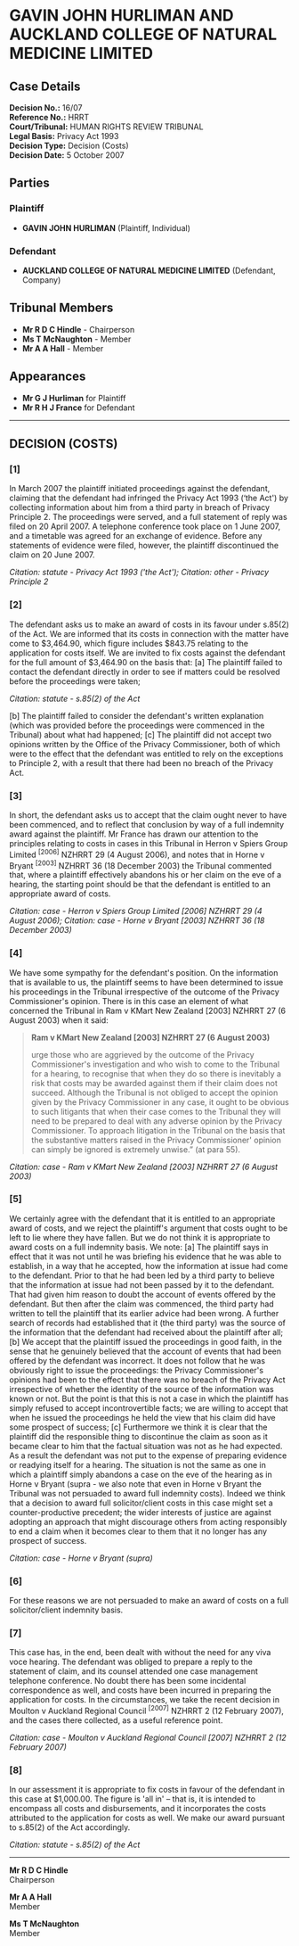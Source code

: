 # GAVIN JOHN HURLIMAN AND AUCKLAND COLLEGE OF NATURAL MEDICINE LIMITED

## Case Details

**Decision No.:** 16/07  
**Reference No.:** HRRT  
**Court/Tribunal:** HUMAN RIGHTS REVIEW TRIBUNAL  
**Legal Basis:** Privacy Act 1993  
**Decision Type:** Decision (Costs)  
**Decision Date:** 5 October 2007  

## Parties

### Plaintiff
- **GAVIN JOHN HURLIMAN** (Plaintiff, Individual)

### Defendant
- **AUCKLAND COLLEGE OF NATURAL MEDICINE LIMITED** (Defendant, Company)

## Tribunal Members
- **Mr R D C Hindle** - Chairperson
- **Ms T McNaughton** - Member
- **Mr A A Hall** - Member

## Appearances
- **Mr G J Hurliman** for Plaintiff
- **Mr R H J France** for Defendant

---

## DECISION (COSTS)

### [1]
In March 2007 the plaintiff initiated proceedings against the defendant, claiming that the defendant had infringed the Privacy Act 1993 (‘the Act') by collecting information about him from a third party in breach of Privacy Principle 2. The proceedings were served, and a full statement of reply was filed on 20 April 2007. A telephone conference took place on 1 June 2007, and a timetable was agreed for an exchange of evidence. Before any statements of evidence were filed, however, the plaintiff discontinued the claim on 20 June 2007.

*Citation: statute - Privacy Act 1993 ('the Act'); Citation: other - Privacy Principle 2*

### [2]
The defendant asks us to make an award of costs in its favour under s.85(2) of the Act. We are informed that its costs in connection with the matter have come to $3,464.90, which figure includes $843.75 relating to the application for costs itself. We are invited to fix costs against the defendant for the full amount of $3,464.90 on the basis that:
[a] The plaintiff failed to contact the defendant directly in order to see if matters could be resolved before the proceedings were taken;

*Citation: statute - s.85(2) of the Act*

[b] The plaintiff failed to consider the defendant's written explanation (which was provided before the proceedings were commenced in the Tribunal) about what had happened;
[c] The plaintiff did not accept two opinions written by the Office of the Privacy Commissioner, both of which were to the effect that the defendant was entitled to rely on the exceptions to Principle 2, with a result that there had been no breach of the Privacy Act.

### [3]
In short, the defendant asks us to accept that the claim ought never to have been commenced, and to reflect that conclusion by way of a full indemnity award against the plaintiff. Mr France has drawn our attention to the principles relating to costs in cases in this Tribunal in Herron v Spiers Group Limited <sup>[2006]</sup> NZHRRT 29 (4 August 2006), and notes that in Horne v Bryant <sup>[2003]</sup> NZHRRT 36 (18 December 2003) the Tribunal commented that, where a plaintiff effectively abandons his or her claim on the eve of a hearing, the starting point should be that the defendant is entitled to an appropriate award of costs.

*Citation: case - Herron v Spiers Group Limited [2006] NZHRRT 29 (4 August 2006); Citation: case - Horne v Bryant [2003] NZHRRT 36 (18 December 2003)*

### [4]
We have some sympathy for the defendant's position. On the information that is available to us, the plaintiff seems to have been determined to issue his proceedings in the Tribunal irrespective of the outcome of the Privacy Commissioner's opinion. There is in this case an element of what concerned the Tribunal in Ram v KMart New Zealand [2003] NZHRRT 27 (6 August 2003) when it said:

> **Ram v KMart New Zealand [2003] NZHRRT 27 (6 August 2003)**
>
> urge those who are aggrieved by the outcome of the Privacy Commissioner's investigation and who wish to come to the Tribunal for a hearing, to recognise that when they do so there is inevitably a risk that costs may be awarded against them if their claim does not succeed. Although the Tribunal is not obliged to accept the opinion given by the Privacy Commissioner in any case, it ought to be obvious to such litigants that when their case comes to the Tribunal they will need to be prepared to deal with any adverse opinion by the Privacy Commissioner. To approach litigation in the Tribunal on the basis that the substantive matters raised in the Privacy Commissioner' opinion can simply be ignored is extremely unwise.” (at para 55).

*Citation: case - Ram v KMart New Zealand [2003] NZHRRT 27 (6 August 2003)*

### [5]
We certainly agree with the defendant that it is entitled to an appropriate award of costs, and we reject the plaintiff's argument that costs ought to be left to lie where they have fallen. But we do not think it is appropriate to award costs on a full indemnity basis. We note:
[a] The plaintiff says in effect that it was not until he was briefing his evidence that he was able to establish, in a way that he accepted, how the information at issue had come to the defendant. Prior to that he had been led by a third party to believe that the information at issue had not been passed by it to the defendant. That had given him reason to doubt the account of events offered by the defendant. But then after the claim was commenced, the third party had written to tell the plaintiff that its earlier advice had been wrong. A further search of records had established that it (the third party) was the source of the information that the defendant had received about the plaintiff after all;
[b] We accept that the plaintiff issued the proceedings in good faith, in the sense that he genuinely believed that the account of events that had been offered by the defendant was incorrect. It does not follow that he was obviously right to issue the proceedings: the Privacy Commissioner's opinions had been to the effect that there was no breach of the Privacy Act irrespective of whether the identity of the source of the information was known or not. But the point is that this is not a case in which the plaintiff has simply refused to accept incontrovertible facts; we are willing to accept that when he issued the proceedings he held the view that his claim did have some prospect of success;
[c] Furthermore we think it is clear that the plaintiff did the responsible thing to discontinue the claim as soon as it became clear to him that the factual situation was not as he had expected. As a result the defendant was not put to the expense of preparing evidence or readying itself for a hearing. The situation is not the same as one in which a plaintiff simply abandons a case on the eve of the hearing as in Horne v Bryant (supra - we also note that even in Horne v Bryant the Tribunal was not persuaded to award full indemnity costs). Indeed we think that a decision to award full solicitor/client costs in this case might set a counter-productive precedent; the wider interests of justice are against adopting an approach that might discourage others from acting responsibly to end a claim when it becomes clear to them that it no longer has any prospect of success.

*Citation: case - Horne v Bryant (supra)*

### [6]
For these reasons we are not persuaded to make an award of costs on a full solicitor/client indemnity basis.

### [7]
This case has, in the end, been dealt with without the need for any viva voce hearing. The defendant was obliged to prepare a reply to the statement of claim, and its counsel attended one case management telephone conference. No doubt there has been some incidental correspondence as well, and costs have been incurred in preparing the application for costs. In the circumstances, we take the recent decision in Moulton v Auckland Regional Council <sup>[2007]</sup> NZHRRT 2 (12 February 2007), and the cases there collected, as a useful reference point.

*Citation: case - Moulton v Auckland Regional Council [2007] NZHRRT 2 (12 February 2007)*

### [8]
In our assessment it is appropriate to fix costs in favour of the defendant in this case at $1,000.00. The figure is 'all in' – that is, it is intended to encompass all costs and disbursements, and it incorporates the costs attributed to the application for costs as well. We make our award pursuant to s.85(2) of the Act accordingly.

*Citation: statute - s.85(2) of the Act*

---

**Mr R D C Hindle**  
Chairperson

**Mr A A Hall**  
Member

**Ms T McNaughton**  
Member

